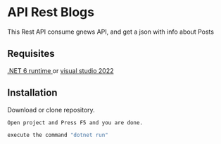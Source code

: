 # API Rest Blogs

This Rest API consume gnews API, and get a json with info about Posts

## Requisites
[.NET 6 runtime ](https://dotnet.microsoft.com/en-us/download/dotnet/6.0) or [visual studio 2022](https://visualstudio.microsoft.com/es/vs/) 

## Installation
Download or clone repository.
```Visual studio 2022
Open project and Press F5 and you are done.
```

```cmd
execute the command "dotnet run" 
```
